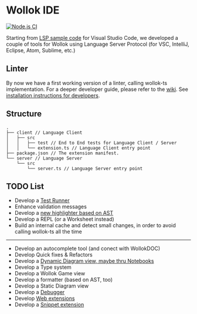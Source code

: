 # Wollok IDE

[![Node.js CI](https://github.com/uqbar-project/wollok-ide/actions/workflows/node.js.yml/badge.svg)](https://github.com/uqbar-project/wollok-ide/actions/workflows/node.js.yml)

Starting from [LSP sample code](https://code.visualstudio.com/api/language-extensions/language-server-extension-guide) for Visual Studio Code, we developed a couple of tools for Wollok using Language Server Protocol (for VSC, IntelliJ, Eclipse, Atom, Sublime, etc.)


## Linter

By now we have a first working version of a linter, calling wollok-ts implementation. For a deeper developer guide, please refer to the [wiki](https://github.com/uqbar-project/wollok-ide/wiki). See [installation instructions for developers](https://github.com/uqbar-project/wollok-ide/wiki/Development-Environment).

## Structure

```
.
├── client // Language Client
│   ├── src
│   │   ├── test // End to End tests for Language Client / Server
│   │   └── extension.ts // Language Client entry point
├── package.json // The extension manifest.
└── server // Language Server
    └── src
        └── server.ts // Language Server entry point
```

## TODO List

- Develop a [Test Runner](https://code.visualstudio.com/api/extension-guides/testing)
- Enhance validation messages
- Develop a [new highlighter based on AST](https://code.visualstudio.com/api/language-extensions/semantic-highlight-guide)
- Develop a REPL (or a Worksheet instead)
- Build an internal cache and detect small changes, in order to avoid calling wollok-ts all the time
-----
- Develop an autocomplete tool (and conect with WollokDOC)
- Develop Quick fixes & Refactors
- Develop a [Dynamic Diagram view, maybe thru Notebooks](https://code.visualstudio.com/api/extension-guides/notebook)
- Develop a Type system
- Develop a Wollok Game view
- Develop a formatter (based on AST, too)
- Develop a Static Diagram view
- Develop a [Debugger](https://code.visualstudio.com/api/extension-guides/debugger-extension)
- Develop [Web extensions](https://code.visualstudio.com/api/extension-guides/web-extensions)
- Develop a [Snippet extension](https://code.visualstudio.com/api/language-extensions/snippet-guide)

